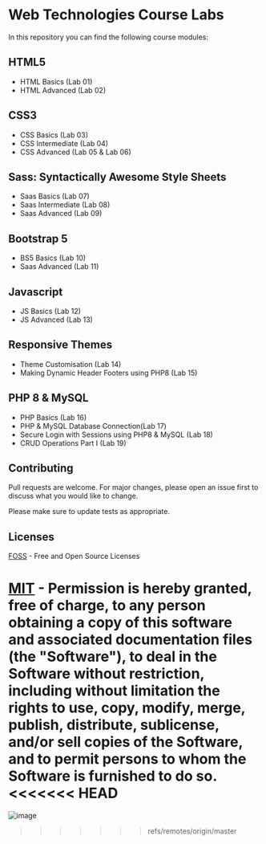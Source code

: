 # Web Technologies Course Labs

In this repository you can find the following course modules:

## HTML5 

* HTML Basics (Lab 01)
* HTML Advanced (Lab 02)


## CSS3
* CSS Basics (Lab 03)
* CSS Intermediate (Lab 04)
* CSS Advanced (Lab 05 & Lab 06)


## Sass: Syntactically Awesome Style Sheets
* Saas Basics (Lab 07)
* Saas Intermediate (Lab 08)
* Saas Advanced (Lab 09)


## Bootstrap 5
* BS5 Basics (Lab 10)
* Saas Advanced (Lab 11)


## Javascript
* JS Basics (Lab 12)
* JS Advanced (Lab 13)


## Responsive Themes
* Theme Customisation (Lab 14)
* Making Dynamic Header Footers using PHP8 (Lab 15)


## PHP 8 & MySQL
* PHP Basics (Lab 16)
* PHP & MySQL Database Connection(Lab 17)
* Secure Login with Sessions using PHP8 & MySQL (Lab 18)
* CRUD Operations Part I (Lab 19)


## Contributing

Pull requests are welcome. For major changes, please open an issue first
to discuss what you would like to change.

Please make sure to update tests as appropriate.

## Licenses

[FOSS](https://freeopensourcesoftware.org/) - Free and Open Source Licenses

[MIT](https://choosealicense.com/licenses/mit/) - Permission is hereby granted, free of charge, to any person obtaining a copy
of this software and associated documentation files (the "Software"), to deal
in the Software without restriction, including without limitation the rights
to use, copy, modify, merge, publish, distribute, sublicense, and/or sell
copies of the Software, and to permit persons to whom the Software is
furnished to do so.
<<<<<<< HEAD
=======
![image](https://github.com/Jamil226/CUI-FA21-BCS/assets/25902775/e13f7253-3b97-4bb3-b01a-945a256ed276)
>>>>>>> refs/remotes/origin/master
